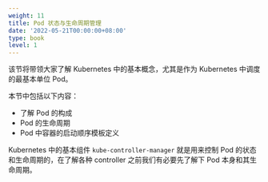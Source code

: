 ```yaml
---
weight: 11
title: Pod 状态与生命周期管理
date: '2022-05-21T00:00:00+08:00'
type: book
level: 1
---
```


该节将带领大家了解 Kubernetes 中的基本概念，尤其是作为 Kubernetes 中调度的最基本单位 Pod。

本节中包括以下内容：

- 了解 Pod 的构成
- Pod 的生命周期
- Pod 中容器的启动顺序模板定义

Kubernetes 中的基本组件 `kube-controller-manager` 就是用来控制 Pod 的状态和生命周期的，在了解各种 controller 之前我们有必要先了解下 Pod 本身和其生命周期。
